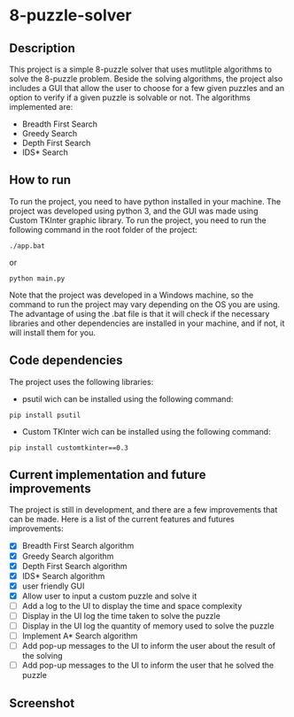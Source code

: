 # 8-puzzle-solver
## Description
This project is a simple 8-puzzle solver that uses mutlitple algorithms to solve the 8-puzzle problem. Beside the solving algorithms, the project also includes a GUI that allow the user to choose for a few given puzzles and an option to verify if a given puzzle is solvable or not. The algorithms implemented are:
- Breadth First Search
- Greedy Search
- Depth First Search
- IDS* Search

## How to run
To run the project, you need to have python installed in your machine. The project was developed using python 3, and the GUI was made using Custom TKInter graphic library. To run the project, you need to run the following command in the root folder of the project:
```
./app.bat
```
or
```
python main.py
```
Note that the project was developed in a Windows machine, so the command to run the project may vary depending on the OS you are using.
The advantage of using the .bat file is that it will check if the necessary libraries and other dependencies are installed in your machine, and if not, it will install them for you.

## Code dependencies
The project uses the following libraries:
- psutil wich can be installed using the following command:
```
pip install psutil
```
- Custom TKInter wich can be installed using the following command:
```
pip install customtkinter==0.3
```

## Current implementation and future improvements
The project is still in development, and there are a few improvements that can be made. Here is a list of the current features and futures improvements:
- [x] Breadth First Search algorithm
- [x] Greedy Search algorithm
- [x] Depth First Search algorithm
- [x] IDS* Search algorithm
- [x] user friendly GUI
- [x] Allow user to input a custom puzzle and solve it
- [ ] Add a log to the UI to display the time and space complexity
- [ ] Display in the UI log the time taken to solve the puzzle
- [ ] Display in the UI log the quantity of memory used to solve the puzzle
- [ ] Implement A* Search algorithm
- [ ] Add pop-up messages to the UI to inform the user about the result of the solving
- [ ] Add pop-up messages to the UI to inform the user that he solved the puzzle

## Screenshot